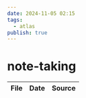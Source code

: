 ```yaml
---
date: 2024-11-05 02:15
tags:
  - atlas
publish: true
---
```

# note-taking

<!-- QueryToSerialize: TABLE date as "Date", sources as "Source" FROM "content/🥷🏽 jutsus" WHERE contains(tags, "note-taking") -->
<!-- SerializedQuery: TABLE date as "Date", sources as "Source" FROM "content/🥷🏽 jutsus" WHERE contains(tags, "note-taking") -->

| File | Date | Source |
| ---- | ---- | ------ |
<!-- SerializedQuery END -->

